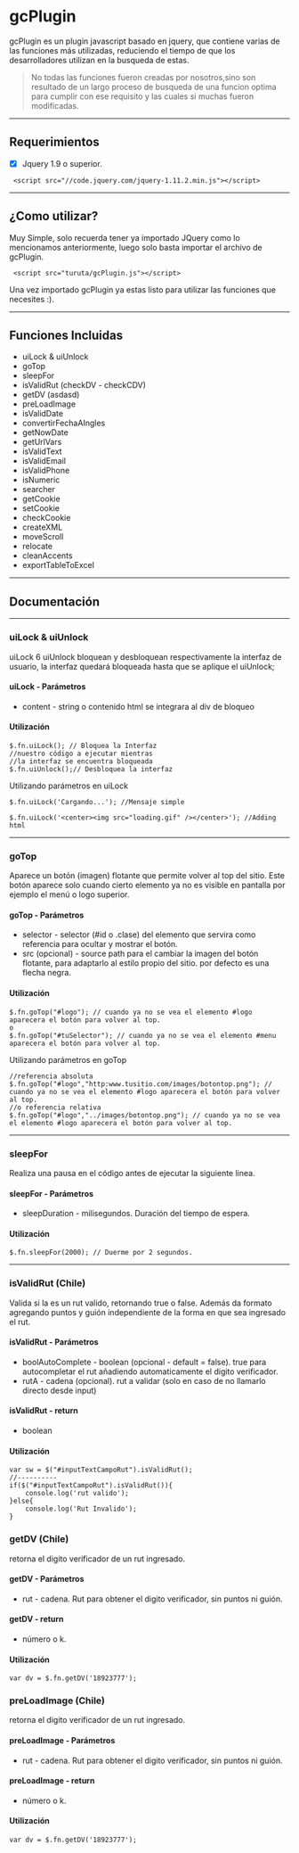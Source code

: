 # gcPlugin
gcPlugin es un plugin javascript basado en jquery, que contiene varias de las funciones más utilizadas, reduciendo el tiempo de que los desarrolladores utilizan en la busqueda de estas.

>No todas las funciones fueron creadas por nosotros,sino son resultado de un largo proceso de busqueda de una funcion optima para cumplir con ese requisito y las cuales si muchas fueron modificadas.

***
## Requerimientos
- [x] Jquery 1.9 o superior.
```
 <script src="//code.jquery.com/jquery-1.11.2.min.js"></script>
```

***
## ¿Como utilizar?
Muy Simple, solo recuerda tener ya importado JQuery como lo mencionamos anteriormente, luego solo basta importar el archivo de gcPlugin.
```
 <script src="turuta/gcPlugin.js"></script>
```
Una vez importado gcPlugin ya estas listo para utilizar las funciones que necesites :).

***
## Funciones Incluidas
- uiLock & uiUnlock
- goTop
- sleepFor
- isValidRut (checkDV - checkCDV)
- getDV (asdasd)
- preLoadImage
- isValidDate
- convertirFechaAIngles
- getNowDate
- getUrlVars
- isValidText
- isValidEmail
- isValidPhone
- isNumeric
- searcher
- getCookie
- setCookie
- checkCookie
- createXML
- moveScroll
- relocate
- cleanAccents
- exportTableToExcel

***
## Documentación
***
### uiLock & uiUnlock
uiLock 6 uiUnlock bloquean y desbloquean respectivamente la interfaz de usuario, la interfaz quedará bloqueada hasta que se aplique el uiUnlock;
#### uiLock - Parámetros
+ content - string o contenido html se integrara al div de bloqueo

#### Utilización
```
$.fn.uiLock(); // Bloquea la Interfaz
//nuestro código a ejecutar mientras
//la interfaz se encuentra bloqueada
$.fn.uiUnlock();// Desbloquea la interfaz
```
Utilizando parámetros en uiLock
```
$.fn.uiLock('Cargando...'); //Mensaje simple

$.fn.uiLock('<center><img src="loading.gif" /></center>'); //Adding html
```
***
### goTop
Aparece un botón (imagen) flotante que permite volver al top del sitio. Este botón aparece solo cuando cierto elemento ya no es visible en pantalla por ejemplo el menú o logo superior.
#### goTop - Parámetros
+ selector - selector (#id o .clase) del elemento que servira como referencia para ocultar y mostrar el botón.
+ src (opcional) - source path para el cambiar la imagen del botón flotante, para adaptarlo al estilo propio del sitio. por defecto es una flecha negra.

#### Utilización
```
$.fn.goTop("#logo"); // cuando ya no se vea el elemento #logo aparecera el botón para volver al top.
o
$.fn.goTop("#tuSelector"); // cuando ya no se vea el elemento #menu aparecera el botón para volver al top.
```
Utilizando parámetros en goTop
```
//referencia absoluta
$.fn.goTop("#logo","http:www.tusitio.com/images/botontop.png"); // cuando ya no se vea el elemento #logo aparecera el botón para volver al top.
//o referencia relativa
$.fn.goTop("#logo","../images/botontop.png"); // cuando ya no se vea el elemento #logo aparecera el botón para volver al top.
```
***
### sleepFor
Realiza una pausa en el código antes de ejecutar la siguiente linea.
#### sleepFor - Parámetros
+ sleepDuration - milisegundos. Duración del tiempo de espera.

#### Utilización
```
$.fn.sleepFor(2000); // Duerme por 2 segundos.
```
***
### isValidRut (Chile)
Valida si la es un rut valido, retornando true o false. Además da formato agregando puntos y guión independiente de la forma en que sea ingresado el rut.
#### isValidRut - Parámetros
+ boolAutoComplete - boolean (opcional - default = false). true para autocompletar el rut añadiendo automaticamente el digito verificador.
+ rutA - cadena (opcional). rut a validar (solo en caso de no llamarlo directo desde input)

#### isValidRut - return
+ boolean

#### Utilización
```
var sw = $("#inputTextCampoRut").isValidRut();
//----------
if($("#inputTextCampoRut").isValidRut()){
	console.log('rut valido');
}else{
	console.log('Rut Invalido');
}
```
### getDV (Chile)
retorna el digito verificador de un rut ingresado.
#### getDV - Parámetros
+ rut - cadena. Rut para obtener el digito verificador, sin puntos ni guión.

#### getDV - return
+ número o k.

#### Utilización
```
var dv = $.fn.getDV('18923777');
```
### preLoadImage (Chile)
retorna el digito verificador de un rut ingresado.
#### preLoadImage - Parámetros
+ rut - cadena. Rut para obtener el digito verificador, sin puntos ni guión.

#### preLoadImage - return
+ número o k.

#### Utilización
```
var dv = $.fn.getDV('18923777');
```
